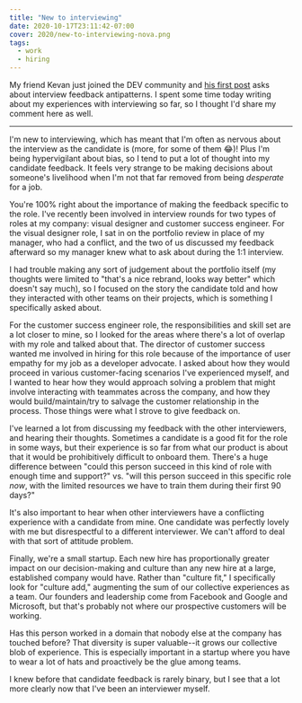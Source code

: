 ```yaml
---
title: "New to interviewing"
date: 2020-10-17T23:11:42-07:00
cover: 2020/new-to-interviewing-nova.png
tags:
  - work
  - hiring
---
```


My friend Kevan just joined the DEV community and [his first post](https://dev.to/isnotajoke/interview-feedback-antipatterns-5e3j) asks about interview feedback antipatterns.
I spent some time today writing about my experiences with interviewing so far, so I thought I'd share my comment here as well.

<!--more-->

---

I'm new to interviewing, which has meant that I'm often as nervous about the interview as the candidate is (more, for some of them 😂)!
Plus I'm being hypervigilant about bias, so I tend to put a lot of thought into my candidate feedback.
It feels very strange to be making decisions about someone's livelihood when I'm not that far removed from being _desperate_ for a job.

You're 100% right about the importance of making the feedback specific to the role.
I've recently been involved in interview rounds for two types of roles at my company: visual designer and customer success engineer.
For the visual designer role, I sat in on the portfolio review in place of my manager, who had a conflict, and the two of us discussed my feedback afterward so my manager knew what to ask about during the 1:1 interview.

I had trouble making any sort of judgement about the portfolio itself (my thoughts were limited to "that's a nice rebrand, looks way better" which doesn't say much), so I focused on the story the candidate told and how they interacted with other teams on their projects, which is something I specifically asked about.

For the customer success engineer role, the responsibilities and skill set are a lot closer to mine, so I looked for the areas where there's a lot of overlap with my role and talked about that.
The director of customer success wanted me involved in hiring for this role because of the importance of user empathy for my job as a developer advocate.
I asked about how they would proceed in various customer-facing scenarios I've experienced myself, and I wanted to hear how they would approach solving a problem that might involve interacting with teammates across the company, and how they would build/maintain/try to salvage the customer relationship in the process.
Those things were what I strove to give feedback on.

I've learned a lot from discussing my feedback with the other interviewers, and hearing their thoughts.
Sometimes a candidate is a good fit for the role in some ways, but their experience is so far from what our product is about that it would be prohibitively difficult to onboard them.
There's a huge difference between "could this person succeed in this kind of role with enough time and support?" vs. "will this person succeed in this specific role _now_, with the limited resources we have to train them during their first 90 days?"

It's also important to hear when other interviewers have a conflicting experience with a candidate from mine.
One candidate was perfectly lovely with me but disrespectful to a different interviewer.
We can't afford to deal with that sort of attitude problem.

Finally, we're a small startup.
Each new hire has proportionally greater impact on our decision-making and culture than any new hire at a large, established company would have.
Rather than "culture fit," I specifically look for "culture add," augmenting the sum of our collective experiences as a team.
Our founders and leadership come from Facebook and Google and Microsoft, but that's probably not where our prospective customers will be working.

Has this person worked in a domain that nobody else at the company has touched before? That diversity is super valuable--it grows our collective blob of experience.
This is especially important in a startup where you have to wear a lot of hats and proactively be the glue among teams.

I knew before that candidate feedback is rarely binary, but I see that a lot more clearly now that I've been an interviewer myself.
